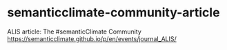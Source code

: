 # semanticclimate-community-article
ALIS article: The #semanticClimate Community https://semanticclimate.github.io/p/en/events/journal_ALIS/ 
